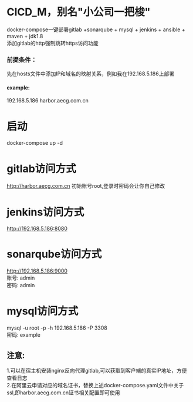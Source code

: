 # CICD_M，别名"小公司一把梭"
docker-compose一键部署gitlab +sonarqube + mysql + jenkins + ansible + maven + jdk1.8  
添加gitlab的http强制跳转https访问功能

### 前提条件：
先在hosts文件中添加IP和域名的映射关系，例如我在192.168.5.186上部署
#### example:
192.168.5.186 harbor.aecg.com.cn
# 启动 
docker-compose up -d

# gitlab访问方式
http://harbor.aecg.com.cn
初始账号root,登录时密码会让你自己修改


# jenkins访问方式
http://192.168.5.186:8080



# sonarqube访问方式
http://192.168.5.186:9000  
账号: admin   
密码: admin  



# mysql访问方式
mysql -u root -p -h 192.168.5.186 -P 3308  
密码:  example

## 注意:  
1.可以在宿主机安装nginx反向代理gitlab,可以获取到客户端的真实IP地址，方便查看日志  
2.在阿里云申请对应的域名证书，替换上述docker-compose.yaml文件中关于ssl,即harbor.aecg.com.cn证书相关配置即可使用
